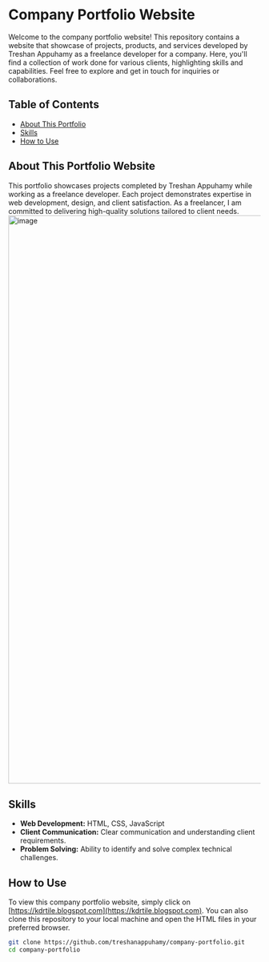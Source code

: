 # Company Portfolio Website

Welcome to the company portfolio website! This repository contains a website that showcase of projects, products, and services developed by Treshan Appuhamy as a freelance developer for a company. Here, you'll find a collection of work done for various clients, highlighting skills and capabilities. Feel free to explore and get in touch for inquiries or collaborations.

## Table of Contents

- [About This Portfolio](#about-this-portfolio)
- [Skills](#skills)
- [How to Use](#how-to-use)

## About This Portfolio Website

This portfolio showcases projects completed by Treshan Appuhamy while working as a freelance developer. Each project demonstrates expertise in web development, design, and client satisfaction. As a freelancer, I am committed to delivering high-quality solutions tailored to client needs.
<img width="1135" alt="image" src="https://github.com/treshanappuhamy/company.portfolio.website/assets/63277369/30770272-2abc-46bd-83a7-a36290b926f2">



## Skills

- **Web Development:** HTML, CSS, JavaScript
- **Client Communication:** Clear communication and understanding client requirements.
- **Problem Solving:** Ability to identify and solve complex technical challenges.

## How to Use

To view this company portfolio website, simply click on [https://kdrtile.blogspot.com](https://kdrtile.blogspot.com). You can also clone this repository to your local machine and open the HTML files in your preferred browser.

```bash
git clone https://github.com/treshanappuhamy/company-portfolio.git
cd company-portfolio
